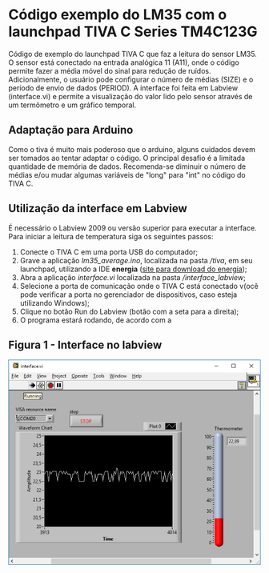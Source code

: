# Código exemplo do LM35 com o launchpad TIVA C Series TM4C123G
Código de exemplo do launchpad TIVA C que faz a leitura do sensor LM35. O sensor está conectado na entrada analógica 11 (A11), onde o código permite fazer a média móvel do sinal para redução de ruídos. Adicionalmente, o usuário pode configurar o número de médias (SIZE) e o período de envio de dados (PERIOD). A interface foi feita em Labview (interface.vi) e permite a visualização do valor lido pelo sensor através de um termômetro e um gráfico temporal. 

## Adaptação para Arduino
Como o tiva é muito mais poderoso que o arduino, alguns cuidados devem ser tomados ao tentar adaptar o código. O principal desafio é a limitada quantidade de memória de dados. Recomenda-se diminuir o número de médias e/ou mudar algumas variáveis de "long" para "int" no código do TIVA C.

## Utilização da interface em Labview
É necessário o Labview 2009 ou versão superior para executar a interface. Para iniciar a leitura de temperatura siga os seguintes passos:
1. Conecte o TIVA C em uma porta USB do computador;
2. Grave a aplicação *lm35_average.ino*, localizada na pasta */tiva*, em seu launchpad, utilizando a IDE **energia** ([site para download do energia](energia.nu));
3. Abra a aplicação *interface.vi* localizada na pasta */interface_labview*;
4. Selecione a porta de comunicação onde o TIVA C está conectado v(ocê pode verificar a porta no gerenciador de dispositivos, caso esteja utilizando Windows);
5. Clique no botão Run do Labview (botão com a seta para a direita);
3. O programa estará rodando, de acordo com a

Figura 1 - Interface no labview
-------------------------------
![Interface](./figuras/interface.png)
